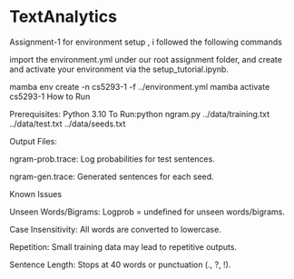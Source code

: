 # TextAnalytics
 Assignment-1
for environment setup , i followed the following commands

import the environment.yml under our root assignment folder, and create and activate your environment via the setup_tutorial.ipynb.

mamba env create -n cs5293-1 -f ../environment.yml
mamba activate cs5293-1
How to Run

Prerequisites: Python 3.10 To Run:python ngram.py ../data/training.txt ../data/test.txt ../data/seeds.txt

Output Files:

ngram-prob.trace: Log probabilities for test sentences.

ngram-gen.trace: Generated sentences for each seed.

Known Issues

Unseen Words/Bigrams: Logprob = undefined for unseen words/bigrams.

Case Insensitivity: All words are converted to lowercase.

Repetition: Small training data may lead to repetitive outputs.

Sentence Length: Stops at 40 words or punctuation (., ?, !).
